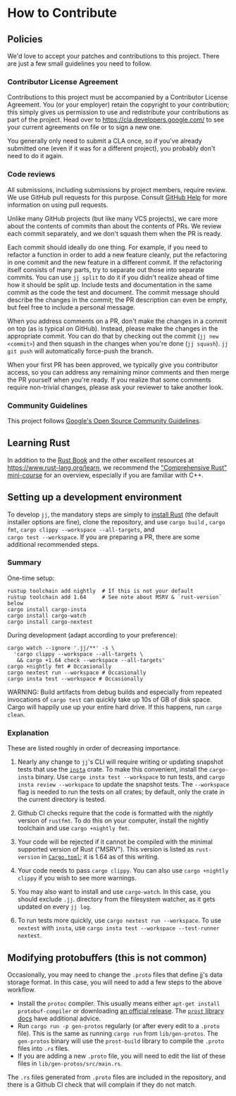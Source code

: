 # How to Contribute

## Policies

We'd love to accept your patches and contributions to this project. There are
just a few small guidelines you need to follow.

### Contributor License Agreement

Contributions to this project must be accompanied by a Contributor License
Agreement. You (or your employer) retain the copyright to your contribution;
this simply gives us permission to use and redistribute your contributions as
part of the project. Head over to <https://cla.developers.google.com/> to see
your current agreements on file or to sign a new one.

You generally only need to submit a CLA once, so if you've already submitted one
(even if it was for a different project), you probably don't need to do it
again.

### Code reviews

All submissions, including submissions by project members, require review. We
use GitHub pull requests for this purpose. Consult
[GitHub Help](https://help.github.com/articles/about-pull-requests/) for more
information on using pull requests.

Unlike many GitHub projects (but like many VCS projects), we care more about the
contents of commits than about the contents of PRs. We review each commit
separately, and we don't squash them when the PR is ready.

Each commit should ideally do one thing. For example, if you need to refactor a
function in order to add a new feature cleanly, put the refactoring in one
commit and the new feature in a different commit. If the refactoring itself
consists of many parts, try to separate out those into separate commits. You can
use `jj split` to do it if you didn't realize ahead of time how it should be
split up. Include tests and documentation in the same commit as the code the
test and document. The commit message should describe the changes in the commit;
the PR description can even be empty, but feel free to include a personal
message.

When you address comments on a PR, don't make the changes in a commit on top (as
is typical on GitHub). Instead, please make the changes in the appropriate
commit. You can do that by checking out the commit (`jj new <commit>`) and then
squash in the changes when you're done (`jj squash`). `jj git push` will
automatically force-push the branch.

When your first PR has been approved, we typically give you contributor access,
so you can address any remaining minor comments and then merge the PR yourself
when you're ready. If you realize that some comments require non-trivial
changes, please ask your reviewer to take another look.

### Community Guidelines

This project follows
[Google's Open Source Community Guidelines](https://opensource.google/conduct/).

## Learning Rust

In addition to the [Rust Book](https://doc.rust-lang.org/book/) and the other
excellent resources at https://www.rust-lang.org/learn, we recommend the
["Comprehensive Rust" mini-course](https://google.github.io/comprehensive-rust/)
for an overview, especially if you are familiar with C++.

## Setting up a development environment

To develop `jj`, the mandatory steps are simply to
[install Rust](https://www.rust-lang.org/tools/install) (the default installer
options are fine), clone the repository, and use `cargo build` , `cargo fmt`,
`cargo clippy --workspace --all-targets`, and\
`cargo test --workspace`. If you are preparing a PR, there are some additional
recommended steps.

### Summary

One-time setup:

    rustup toolchain add nightly  # If this is not your default
    rustup toolchain add 1.64     # See note about MSRV & `rust-version` below
    cargo install cargo-insta
    cargo install cargo-watch
    cargo install cargo-nextest

During development (adapt according to your preference):

    cargo watch --ignore '.jj/**' -s \
      'cargo clippy --workspace --all-targets \
       && cargo +1.64 check --workspace --all-targets'
    cargo +nightly fmt # Occasionally
    cargo nextest run --workspace # Occasionally
    cargo insta test --workspace # Occasionally

WARNING: Build artifacts from debug builds and especially from repeated
invocations of `cargo test` can quickly take up 10s of GB of disk space. Cargo
will happily use up your entire hard drive. If this happens, run `cargo clean`.

### Explanation

These are listed roughly in order of decreasing importance.

1. Nearly any change to `jj`'s CLI will require writing or updating snapshot
   tests that use the [`insta`](https://insta.rs/) crate. To make this
   convenient, install the `cargo-insta` binary. Use
   `cargo insta test --workspace` to run tests, and
   `cargo insta review --workspace` to update the snapshot tests. The
   `--workspace` flag is needed to run the tests on all crates; by default, only
   the crate in the current directory is tested.

2. Github CI checks require that the code is formatted with the _nightly_
   version of `rustfmt`. To do this on your computer, install the nightly
   toolchain and use `cargo +nightly fmt`.

3. Your code will be rejected if it cannot be compiled with the minimal
   supported version of Rust ("MSRV"). This version is listed as `rust-version`
   in [`Cargo.toml`](../Cargo.toml); it is 1.64 as of this writing.

4. Your code needs to pass `cargo clippy`. You can also use
   `cargo +nightly clippy` if you wish to see more warnings.

5. You may also want to install and use `cargo-watch`. In this case, you should
   exclude `.jj`. directory from the filesystem watcher, as it gets updated on
   every `jj log`.

6. To run tests more quickly, use `cargo nextest run --workspace`. To use
   `nextest` with `insta`, use
   `cargo insta test --workspace --test-runner nextest`.

## Modifying protobuffers (this is not common)

Occasionally, you may need to change the `.proto` files that define jj's data
storage format. In this case, you will need to add a few steps to the above
workflow.

- Install the `protoc` compiler. This usually means either
  `apt-get install protobuf-compiler` or downloading [an official release]. The
  [`prost` library docs] have additional advice.
- Run `cargo run -p gen-protos` regularly (or after every edit to a `.proto`
  file). This is the same as running `cargo run` from `lib/gen-protos`. The
  `gen-protos` binary will use the `prost-build` library to compile the `.proto`
  files into `.rs` files.
- If you are adding a new `.proto` file, you will need to edit the list of these
  files in `lib/gen-protos/src/main.rs`.

[an official release]: https://github.com/protocolbuffers/protobuf/releases
[`prost` library docs]: https://docs.rs/prost-build/latest/prost_build/#sourcing-protoc

The `.rs` files generated from `.proto` files are included in the repository,
and there is a Github CI check that will complain if they do not match.

